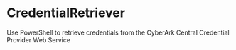 # CredentialRetriever
Use PowerShell to retrieve credentials from the CyberArk Central Credential Provider Web Service

